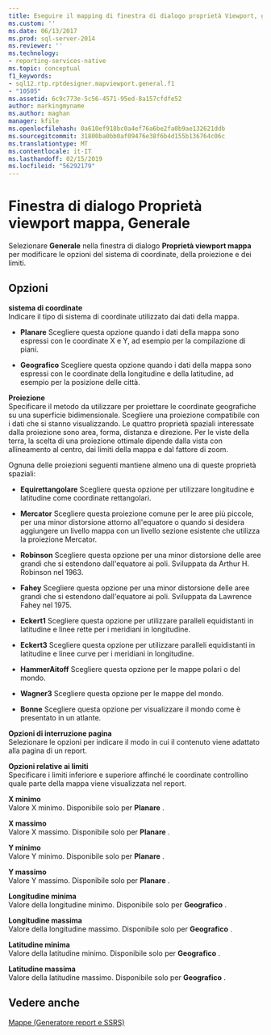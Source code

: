 ```yaml
---
title: Eseguire il mapping di finestra di dialogo proprietà Viewport, generale | Microsoft Docs
ms.custom: ''
ms.date: 06/13/2017
ms.prod: sql-server-2014
ms.reviewer: ''
ms.technology:
- reporting-services-native
ms.topic: conceptual
f1_keywords:
- sql12.rtp.rptdesigner.mapviewport.general.f1
- "10505"
ms.assetid: 6c9c773e-5c56-4571-95ed-8a157cfdfe52
author: markingmyname
ms.author: maghan
manager: kfile
ms.openlocfilehash: 0a610ef918bc0a4ef76a6be2fa0b9ae132621ddb
ms.sourcegitcommit: 31800ba0bb0af09476e38f6b4d155b136764c06c
ms.translationtype: MT
ms.contentlocale: it-IT
ms.lasthandoff: 02/15/2019
ms.locfileid: "56292179"
---
```

# <a name="map-viewport-properties-dialog-box-general"></a>Finestra di dialogo Proprietà viewport mappa, Generale
  Selezionare **Generale** nella finestra di dialogo **Proprietà viewport mappa** per modificare le opzioni del sistema di coordinate, della proiezione e dei limiti.  
  
## <a name="options"></a>Opzioni  
 **sistema di coordinate**  
 Indicare il tipo di sistema di coordinate utilizzato dai dati della mappa.  
  
-   **Planare** Scegliere questa opzione quando i dati della mappa sono espressi con le coordinate X e Y, ad esempio per la compilazione di piani.  
  
-   **Geografico** Scegliere questa opzione quando i dati della mappa sono espressi con le coordinate della longitudine e della latitudine, ad esempio per la posizione delle città.  
  
 **Proiezione**  
 Specificare il metodo da utilizzare per proiettare le coordinate geografiche su una superficie bidimensionale. Scegliere una proiezione compatibile con i dati che si stanno visualizzando. Le quattro proprietà spaziali interessate dalla proiezione sono area, forma, distanza e direzione. Per le viste della terra, la scelta di una proiezione ottimale dipende dalla vista con allineamento al centro, dai limiti della mappa e dal fattore di zoom.  
  
 Ognuna delle proiezioni seguenti mantiene almeno una di queste proprietà spaziali:  
  
-   **Equirettangolare** Scegliere questa opzione per utilizzare longitudine e latitudine come coordinate rettangolari.  
  
-   **Mercator** Scegliere questa proiezione comune per le aree più piccole, per una minor distorsione attorno all'equatore o quando si desidera aggiungere un livello mappa con un livello sezione esistente che utilizza la proiezione Mercator.  
  
-   **Robinson** Scegliere questa opzione per una minor distorsione delle aree grandi che si estendono dall'equatore ai poli. Sviluppata da Arthur H. Robinson nel 1963.  
  
-   **Fahey** Scegliere questa opzione per una minor distorsione delle aree grandi che si estendono dall'equatore ai poli. Sviluppata da Lawrence Fahey nel 1975.  
  
-   **Eckert1** Scegliere questa opzione per utilizzare paralleli equidistanti in latitudine e linee rette per i meridiani in longitudine.  
  
-   **Eckert3** Scegliere questa opzione per utilizzare paralleli equidistanti in latitudine e linee curve per i meridiani in longitudine.  
  
-   **HammerAitoff** Scegliere questa opzione per le mappe polari o del mondo.  
  
-   **Wagner3** Scegliere questa opzione per le mappe del mondo.  
  
-   **Bonne** Scegliere questa opzione per visualizzare il mondo come è presentato in un atlante.  
  
 **Opzioni di interruzione pagina**  
 Selezionare le opzioni per indicare il modo in cui il contenuto viene adattato alla pagina di un report.  
  
 **Opzioni relative ai limiti**  
 Specificare i limiti inferiore e superiore affinché le coordinate controllino quale parte della mappa viene visualizzata nel report.  
  
 **X minimo**  
 Valore X minimo. Disponibile solo per **Planare** .  
  
 **X massimo**  
 Valore X massimo. Disponibile solo per **Planare** .  
  
 **Y minimo**  
 Valore Y minimo. Disponibile solo per **Planare** .  
  
 **Y massimo**  
 Valore Y massimo. Disponibile solo per **Planare** .  
  
 **Longitudine minima**  
 Valore della longitudine minimo. Disponibile solo per **Geografico** .  
  
 **Longitudine massima**  
 Valore della longitudine massimo. Disponibile solo per **Geografico** .  
  
 **Latitudine minima**  
 Valore della latitudine minimo. Disponibile solo per **Geografico** .  
  
 **Latitudine massima**  
 Valore della latitudine massimo. Disponibile solo per **Geografico** .  
  
## <a name="see-also"></a>Vedere anche  
 [Mappe &#40;Generatore report e SSRS&#41;](report-design/maps-report-builder-and-ssrs.md)  
  
  
